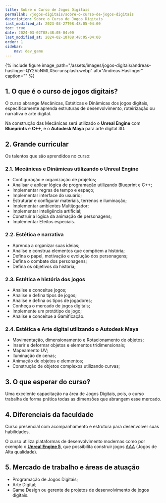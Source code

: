 ```yaml
---
title: Sobre o Curso de Jogos Digitais
permalink: /jogos-digitais/sobre-o-curso-de-jogos-digitais
description: Sobre o Curso de Jogos Digitais
last_modified_at: 2023-03-27T08:48:05-04:00
toc: true  
date: 2024-03-02T08:48:05-04:00
last_modified_at: 2024-02-10T08:48:05-04:00
order: 1
sidebar:
    nav: dev_game 
---
```


{% include figure image_path="/assets/images/jogos-digitais/andreas-haslinger-QY2VcNMLX5o-unsplash.webp" alt="Andreas Haslinger" caption="" %}

## 1. O que é o curso de jogos digitais?

O curso abrange Mecânicas, Estéticas e Dinâmicas dos jogos digitais, especificamente aprenda estruturas de desenvolvimento, roteirização ou narrativa e arte digital.

Na construção das Mecânicas será utilizado o **Unreal Engine** com **Blueprints** e **C++**, e o **Autodesk Maya** para arte digital 3D.

## 2. Grande curricular

Os talentos que são aprendidos no curso:

### 2.1. Mecânicas e Dinâmicas utilizando o Unreal Engine

- Configuração e organização de projetos;
- Analisar e aplicar lógica de programação utilizando Blueprint e C++;
- Implementar regras de tempo e espaço;
- Implementar interface do usuário;
- Estruturar e configurar materiais, terrenos e iluminação;
- Implementar ambientes Multijogador;
- Implementar inteligência artificial;
- Construir a lógica da animação de personagens;
- Implementar Efeitos especiais.

### 2.2. Estética e narrativa

- Aprenda a organizar suas ideias;
- Analise e construa elementos que compõem a história;
- Defina o papel, motivação e evolução dos personagens;
- Defina o combate dos personagens;
- Defina os objetivos da história;

### 2.3. Estética e história dos jogos

- Analise e conceitue jogos;
- Analise e defina tipos de jogos;
- Analise e defina os tipos de jogadores;
- Conheça o mercado de jogos digitais;
- Implemente um protótipo de jogo;
- Analise e conceitue a Gamificação.

### 2.4. Estética e Arte digital utilizando o Autodesk Maya

- Movimentação, dimensionamento e Rotacionamento de objetos;
- Inserir e deformar objetos e elementos tridimensionais;
- Mapeamento UV;
- Iluminação de cenas;
- Animação de objetos e elementos;
- Construção de objetos complexos utilizando curvas;

## 3. O que esperar do curso?

Uma excelente capacitação na área de Jogos Digitais, pois, o curso trabalha de forma prática todas as dimensões que abrangem esse mercado.

## 4. Diferenciais da faculdade

Curso presencial com acompanhamento e estrutura para desenvolver suas habilidades.

O curso utiliza plataformas de desenvolvimento modernas como por exemplo o [**Unreal Engine 5**](https://www.unrealengine.com/), que possibilita construir jogos [AAA](https://pt.wikipedia.org/wiki/AAA_(ind%C3%BAstria_de_jogos)) (Jogos de Alta qualidade).

## 5. Mercado de trabalho e áreas de atuação

- Programação de Jogos Digitais;
- Arte Digital;
- Game Design ou gerente de projetos de desenvolvimento de jogos digitais.
